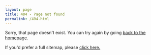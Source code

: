 ```yaml
---
layout: page
title: 404 - Page not found
permalink: /404.html
---
```


Sorry, that page doesn't exist. You can try again by going [back to the homepage](https://nnichols.github.io/).

If you'd prefer a full sitemap, please [click here.](https://nnichols.github.io/sitemap)
